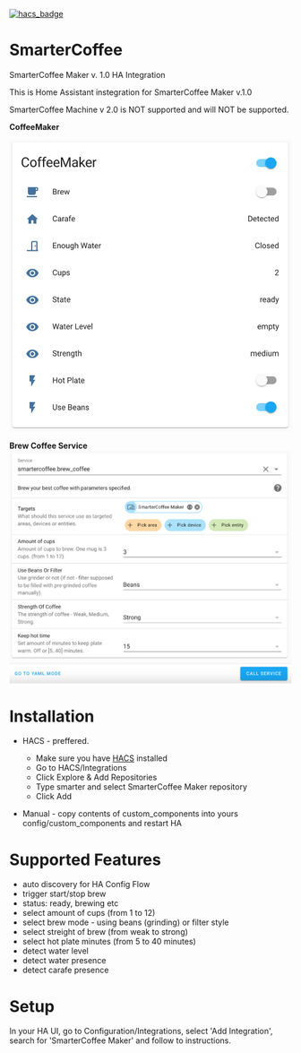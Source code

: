 [![hacs_badge](https://img.shields.io/badge/HACS-Default-orange.svg)](https://hacs.xyz/)

# SmarterCoffee
SmarterCoffee Maker v. 1.0 HA Integration

This is Home Assistant instegration for SmarterCoffee Maker v.1.0

SmarterCoffee Machine v 2.0 is NOT supported and will NOT be supported.

**CoffeeMaker**

![example](SmarterCoffeePanel.png)

**Brew Coffee Service**
![example](brew_coffee_service.png)

# Installation

- HACS - preffered. 
  - Make sure you have [HACS](https://hacs.xyz) installed
  - Go to HACS/Integrations
  - Click Explore & Add Repositories
  - Type smarter and select SmarterCoffee Maker repository
  - Click Add

- Manual - copy contents of custom_components into yours config/custom_components and restart HA

# Supported Features
- auto discovery for HA Config Flow
- trigger start/stop brew
- status: ready, brewing etc
- select amount of cups (from 1 to 12)
- select brew mode - using beans (grinding) or filter style
- select streight of brew (from weak to strong)
- select hot plate minutes (from 5 to 40 minutes)
- detect water level
- detect water presence
- detect carafe presence

# Setup
In your HA UI, go to Configuration/Integrations, select 'Add Integration', search for 'SmarterCoffee Maker' and follow to instructions.
